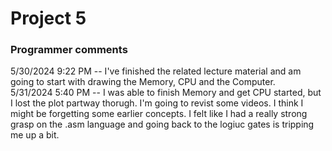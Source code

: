 # Project 5
### Programmer comments
5/30/2024 9:22 PM -- I've finished the related lecture material and am going to start with drawing the Memory, CPU and the Computer.  
5/31/2024 5:40 PM -- I was able to finish Memory and get CPU started, but I lost the plot partway thorugh. I'm going to revist some videos. I think I might be forgetting some earlier concepts. I felt like I had a really strong grasp on the .asm language and going back to the logiuc gates is tripping me up a bit.
